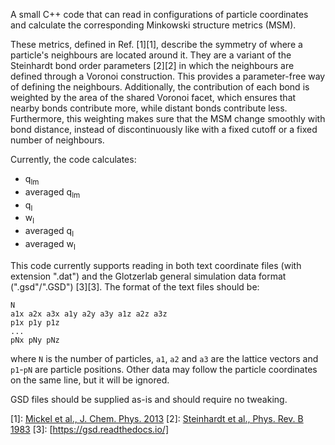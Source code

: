 A small C++ code that can read in configurations of particle coordinates and calculate the corresponding Minkowski structure metrics (MSM).

These metrics, defined in Ref. [1][1], describe the symmetry of where a particle's neighbours are located around it. They are a variant of the Steinhardt bond order parameters [2][2] in which the neighbours are defined through a Voronoi construction. This provides a parameter-free way of defining the neighbours. Additionally, the contribution of each bond is weighted by the area of the shared Voronoi facet, which ensures that nearby bonds contribute more, while distant bonds contribute less. Furthermore, this weighting makes sure that the MSM change smoothly with bond distance, instead of discontinuously like with a fixed cutoff or a fixed number of neighbours.

Currently, the code calculates:

* q<sub>lm</sub>
* averaged q<sub>lm</sub>
* q<sub>l</sub>
* w<sub>l</sub>
* averaged q<sub>l</sub>
* averaged w<sub>l</sub>

This code currently supports reading in both text coordinate files (with extension ".dat") and the Glotzerlab general simulation data format (".gsd"/".GSD") [3][3]. The format of the text files should be:

	N
	a1x a2x a3x a1y a2y a3y a1z a2z a3z
	p1x p1y p1z
	...
	pNx pNy pNz

where `N` is the number of particles, `a1`, `a2` and `a3` are the lattice vectors and `p1`-`pN` are particle positions. Other data may follow the particle coordinates on the same line, but it will be ignored.

GSD files should be supplied as-is and should require no tweaking.

[1]: [Mickel et al., J. Chem. Phys. 2013](scitation.aip.org/content/aip/journal/jcp/138/4/10.1063/1.4774084)
[2]: [Steinhardt et al., Phys. Rev. B 1983](https://journals.aps.org/prb/abstract/10.1103/PhysRevB.28.784)
[3]: [https://gsd.readthedocs.io/]
